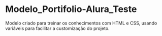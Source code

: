 # Modelo_Portifolio-Alura_Teste
Modelo criado para treinar os conhecimentos com HTML e CSS, usando variáveis para facilitar a customização do projeto. 
